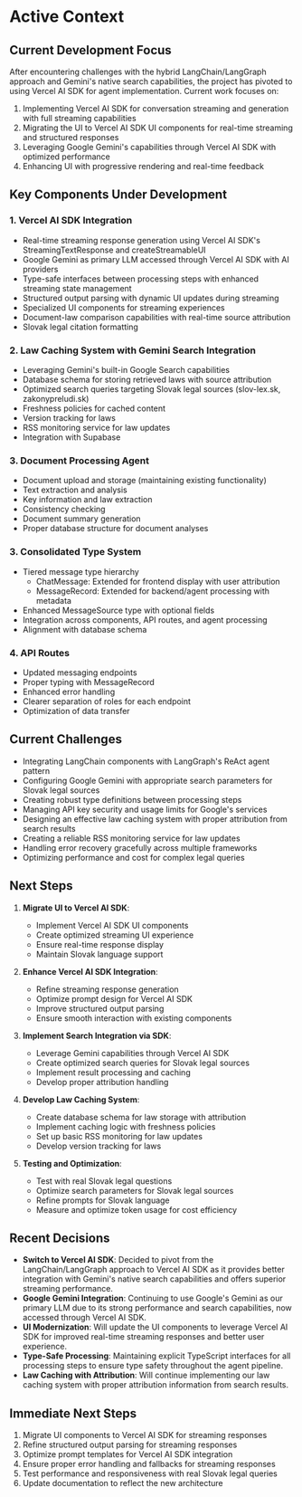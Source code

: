 # Active Context

## Current Development Focus

After encountering challenges with the hybrid LangChain/LangGraph approach and Gemini's native search capabilities, the project has pivoted to using Vercel AI SDK for agent implementation. Current work focuses on:

1. Implementing Vercel AI SDK for conversation streaming and generation with full streaming capabilities
2. Migrating the UI to Vercel AI SDK UI components for real-time streaming and structured responses
3. Leveraging Google Gemini's capabilities through Vercel AI SDK with optimized performance
4. Enhancing UI with progressive rendering and real-time feedback


## Key Components Under Development

### 1. Vercel AI SDK Integration
- Real-time streaming response generation using Vercel AI SDK's StreamingTextResponse and createStreamableUI
- Google Gemini as primary LLM accessed through Vercel AI SDK with AI providers
- Type-safe interfaces between processing steps with enhanced streaming state management
- Structured output parsing with dynamic UI updates during streaming
- Specialized UI components for streaming experiences
- Document-law comparison capabilities with real-time source attribution
- Slovak legal citation formatting

### 2. Law Caching System with Gemini Search Integration
- Leveraging Gemini's built-in Google Search capabilities
- Database schema for storing retrieved laws with source attribution
- Optimized search queries targeting Slovak legal sources (slov-lex.sk, zakonypreludi.sk)
- Freshness policies for cached content
- Version tracking for laws
- RSS monitoring service for law updates
- Integration with Supabase

### 3. Document Processing Agent
- Document upload and storage (maintaining existing functionality)
- Text extraction and analysis
- Key information and law extraction 
- Consistency checking
- Document summary generation
- Proper database structure for document analyses

### 3. Consolidated Type System
- Tiered message type hierarchy
  - ChatMessage: Extended for frontend display with user attribution
  - MessageRecord: Extended for backend/agent processing with metadata
- Enhanced MessageSource type with optional fields
- Integration across components, API routes, and agent processing
- Alignment with database schema

### 4. API Routes
- Updated messaging endpoints
- Proper typing with MessageRecord
- Enhanced error handling
- Clearer separation of roles for each endpoint
- Optimization of data transfer

## Current Challenges

- Integrating LangChain components with LangGraph's ReAct agent pattern
- Configuring Google Gemini with appropriate search parameters for Slovak legal sources
- Creating robust type definitions between processing steps
- Managing API key security and usage limits for Google's services
- Designing an effective law caching system with proper attribution from search results
- Creating a reliable RSS monitoring service for law updates
- Handling error recovery gracefully across multiple frameworks
- Optimizing performance and cost for complex legal queries

## Next Steps

1. **Migrate UI to Vercel AI SDK**:
   - Implement Vercel AI SDK UI components
   - Create optimized streaming UI experience
   - Ensure real-time response display
   - Maintain Slovak language support

2. **Enhance Vercel AI SDK Integration**:
   - Refine streaming response generation
   - Optimize prompt design for Vercel AI SDK
   - Improve structured output parsing
   - Ensure smooth interaction with existing components

3. **Implement Search Integration via SDK**:
   - Leverage Gemini capabilities through Vercel AI SDK
   - Create optimized search queries for Slovak legal sources
   - Implement result processing and caching
   - Develop proper attribution handling

4. **Develop Law Caching System**:
   - Create database schema for law storage with attribution
   - Implement caching logic with freshness policies
   - Set up basic RSS monitoring for law updates
   - Develop version tracking for laws
   
5. **Testing and Optimization**:
   - Test with real Slovak legal questions
   - Optimize search parameters for Slovak legal sources
   - Refine prompts for Slovak language
   - Measure and optimize token usage for cost efficiency

## Recent Decisions

- **Switch to Vercel AI SDK**: Decided to pivot from the LangChain/LangGraph approach to Vercel AI SDK as it provides better integration with Gemini's native search capabilities and offers superior streaming performance.
- **Google Gemini Integration**: Continuing to use Google's Gemini as our primary LLM due to its strong performance and search capabilities, now accessed through Vercel AI SDK.
- **UI Modernization**: Will update the UI components to leverage Vercel AI SDK for improved real-time streaming responses and better user experience.
- **Type-Safe Processing**: Maintaining explicit TypeScript interfaces for all processing steps to ensure type safety throughout the agent pipeline.
- **Law Caching with Attribution**: Will continue implementing our law caching system with proper attribution information from search results.

## Immediate Next Steps

1. Migrate UI components to Vercel AI SDK for streaming responses
2. Refine structured output parsing for streaming responses
3. Optimize prompt templates for Vercel AI SDK integration
4. Ensure proper error handling and fallbacks for streaming responses
5. Test performance and responsiveness with real Slovak legal queries
6. Update documentation to reflect the new architecture
